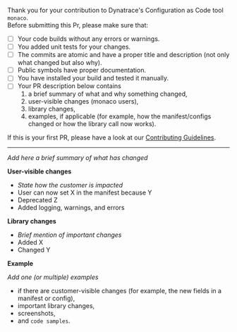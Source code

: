 Thank you for your contribution to Dynatrace's Configuration as Code tool `monaco`.\
Before submitting this Pr, please make sure that:

- [ ] Your code builds without any errors or warnings.
- [ ] You added unit tests for your changes.
- [ ] The commits are atomic and have a proper title and description (not only what changed but also why).
- [ ] Public symbols have proper documentation.
- [ ] You have installed your build and tested it manually.
- [ ] Your PR description below contains 
  1. a brief summary of what and why something changed,
  2. user-visible changes (monaco users),
  3. library changes,
  4. examples, if applicable (for example, how the manifest/configs changed or how the library call now works).

If this is your first PR, please have a look at our [Contributing Guidelines](https://github.com/Dynatrace/dynatrace-configuration-as-code/blob/main/CONTRIBUTING.md).

---

_Add here a brief summary of what has changed_

**User-visible changes**
* _State how the customer is impacted_
* User can now set X in the manifest because Y
* Deprecated Z
* Added logging, warnings, and errors


**Library changes**
* _Brief mention of important changes_
* Added X 
* Changed Y


**Example**

_Add one (or multiple) examples_
* if there are customer-visible changes (for example, the new fields in a manifest or config),
* important library changes,
* screenshots,
* and `code samples`.
